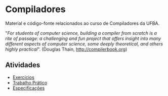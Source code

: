 # Compiladores

Material e código-fonte relacionados ao curso de Compiladores da UFBA.

"_For students of computer science, building a compiler from scratch is a rite of passage: a challenging and fun project that offers insight into many different aspects of computer science, some deeply theoretical, and others highly practical_". (Douglas Thain, http://compilerbook.org)

## Atividades

+ [Exercícios](exercicios)
+ [Trabalho Prático](trabalho-pratico)
+ [Especificações](especificacoes)
